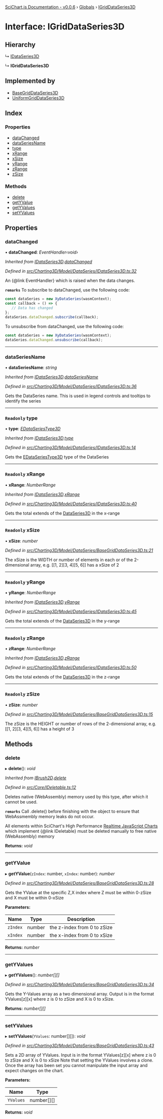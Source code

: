 [SciChart.js Documentation - v0.0.6](../README.md) › [Globals](../globals.md) › [IGridDataSeries3D](igriddataseries3d.md)

# Interface: IGridDataSeries3D

## Hierarchy

  ↳ [IDataSeries3D](idataseries3d.md)

  ↳ **IGridDataSeries3D**

## Implemented by

* [BaseGridDataSeries3D](../classes/basegriddataseries3d.md)
* [UniformGridDataSeries3D](../classes/uniformgriddataseries3d.md)

## Index

### Properties

* [dataChanged](igriddataseries3d.md#datachanged)
* [dataSeriesName](igriddataseries3d.md#dataseriesname)
* [type](igriddataseries3d.md#readonly-type)
* [xRange](igriddataseries3d.md#readonly-xrange)
* [xSize](igriddataseries3d.md#readonly-xsize)
* [yRange](igriddataseries3d.md#readonly-yrange)
* [zRange](igriddataseries3d.md#readonly-zrange)
* [zSize](igriddataseries3d.md#readonly-zsize)

### Methods

* [delete](igriddataseries3d.md#delete)
* [getYValue](igriddataseries3d.md#getyvalue)
* [getYValues](igriddataseries3d.md#getyvalues)
* [setYValues](igriddataseries3d.md#setyvalues)

## Properties

###  dataChanged

• **dataChanged**: *EventHandler‹void›*

*Inherited from [IDataSeries3D](idataseries3d.md).[dataChanged](idataseries3d.md#datachanged)*

*Defined in [src/Charting3D/Model/DataSeries/IDataSeries3D.ts:32](https://github.com/ABTSoftware/SciChart.Dev/blob/46671d21ce/Web/src/SciChart/src/Charting3D/Model/DataSeries/IDataSeries3D.ts#L32)*

An {@link EventHandler} which is raised when the data changes.

**`remarks`** 
To subscribe to dataChanged, use the following code:
```ts
const dataSeries = new XyDataSeries(wasmContext);
const callback = () => {
   // Data has changed
};
dataSeries.dataChanged.subscribe(callback);
```
To unsubscribe from dataChanged, use the following code:
```ts
const dataSeries = new XyDataSeries(wasmContext);
dataSeries.dataChanged.unsubscribe(callback);
```

___

###  dataSeriesName

• **dataSeriesName**: *string*

*Inherited from [IDataSeries3D](idataseries3d.md).[dataSeriesName](idataseries3d.md#dataseriesname)*

*Defined in [src/Charting3D/Model/DataSeries/IDataSeries3D.ts:36](https://github.com/ABTSoftware/SciChart.Dev/blob/46671d21ce/Web/src/SciChart/src/Charting3D/Model/DataSeries/IDataSeries3D.ts#L36)*

Gets the DataSeries name. This is used in legend controls and tooltips to identify the series

___

### `Readonly` type

• **type**: *[EDataSeriesType3D](../enums/edataseriestype3d.md)*

*Inherited from [IDataSeries3D](idataseries3d.md).[type](idataseries3d.md#readonly-type)*

*Defined in [src/Charting3D/Model/DataSeries/IDataSeries3D.ts:14](https://github.com/ABTSoftware/SciChart.Dev/blob/46671d21ce/Web/src/SciChart/src/Charting3D/Model/DataSeries/IDataSeries3D.ts#L14)*

Gets the [EDataSeriesType3D](../enums/edataseriestype3d.md) type of the DataSeries

___

### `Readonly` xRange

• **xRange**: *NumberRange*

*Inherited from [IDataSeries3D](idataseries3d.md).[xRange](idataseries3d.md#readonly-xrange)*

*Defined in [src/Charting3D/Model/DataSeries/IDataSeries3D.ts:40](https://github.com/ABTSoftware/SciChart.Dev/blob/46671d21ce/Web/src/SciChart/src/Charting3D/Model/DataSeries/IDataSeries3D.ts#L40)*

Gets the total extends of the [DataSeries3D](../classes/basedataseries3d.md) in the x-range

___

### `Readonly` xSize

• **xSize**: *number*

*Defined in [src/Charting3D/Model/DataSeries/BaseGridDataSeries3D.ts:21](https://github.com/ABTSoftware/SciChart.Dev/blob/46671d21ce/Web/src/SciChart/src/Charting3D/Model/DataSeries/BaseGridDataSeries3D.ts#L21)*

The xSize is the WIDTH or number of elements in each or of the 2-dimensional array,
e.g. [[1, 2][3, 4][5, 6]] has a xSize of 2

___

### `Readonly` yRange

• **yRange**: *NumberRange*

*Inherited from [IDataSeries3D](idataseries3d.md).[yRange](idataseries3d.md#readonly-yrange)*

*Defined in [src/Charting3D/Model/DataSeries/IDataSeries3D.ts:45](https://github.com/ABTSoftware/SciChart.Dev/blob/46671d21ce/Web/src/SciChart/src/Charting3D/Model/DataSeries/IDataSeries3D.ts#L45)*

Gets the total extends of the [DataSeries3D](../classes/basedataseries3d.md) in the y-range

___

### `Readonly` zRange

• **zRange**: *NumberRange*

*Inherited from [IDataSeries3D](idataseries3d.md).[zRange](idataseries3d.md#readonly-zrange)*

*Defined in [src/Charting3D/Model/DataSeries/IDataSeries3D.ts:50](https://github.com/ABTSoftware/SciChart.Dev/blob/46671d21ce/Web/src/SciChart/src/Charting3D/Model/DataSeries/IDataSeries3D.ts#L50)*

Gets the total extends of the [DataSeries3D](../classes/basedataseries3d.md) in the z-range

___

### `Readonly` zSize

• **zSize**: *number*

*Defined in [src/Charting3D/Model/DataSeries/BaseGridDataSeries3D.ts:15](https://github.com/ABTSoftware/SciChart.Dev/blob/46671d21ce/Web/src/SciChart/src/Charting3D/Model/DataSeries/BaseGridDataSeries3D.ts#L15)*

The zSize is the HEIGHT or number of rows of the 2-dimensional array,
e.g. [[1, 2][3, 4][5, 6]] has a height of 3

## Methods

###  delete

▸ **delete**(): *void*

*Inherited from [IBrush2D](ibrush2d.md).[delete](ibrush2d.md#delete)*

*Defined in [src/Core/IDeletable.ts:12](https://github.com/ABTSoftware/SciChart.Dev/blob/46671d21ce/Web/src/SciChart/src/Core/IDeletable.ts#L12)*

Deletes native (WebAssembly) memory used by this type, after which it cannot be used.

**`remarks`** 
Call .delete() before finishing with the object to ensure that WebAssmembly memory leaks do
not occur.

All elements within SciChart's High Performance
[Realtime JavaScript Charts](https://www.scichart.com/javascript-chart-features) which implement
{@link IDeletable} must be deleted manually to free native (WebAssembly) memory

**Returns:** *void*

___

###  getYValue

▸ **getYValue**(`zIndex`: number, `xIndex`: number): *number*

*Defined in [src/Charting3D/Model/DataSeries/BaseGridDataSeries3D.ts:28](https://github.com/ABTSoftware/SciChart.Dev/blob/46671d21ce/Web/src/SciChart/src/Charting3D/Model/DataSeries/BaseGridDataSeries3D.ts#L28)*

Gets the YValue at the specific Z,X index where Z must be within 0-zSize and X must be within 0-xSize

**Parameters:**

Name | Type | Description |
------ | ------ | ------ |
`zIndex` | number | the z-index from 0 to zSize |
`xIndex` | number | the x-index from 0 to xSize  |

**Returns:** *number*

___

###  getYValues

▸ **getYValues**(): *number[][]*

*Defined in [src/Charting3D/Model/DataSeries/BaseGridDataSeries3D.ts:34](https://github.com/ABTSoftware/SciChart.Dev/blob/46671d21ce/Web/src/SciChart/src/Charting3D/Model/DataSeries/BaseGridDataSeries3D.ts#L34)*

Gets the Y-Values array as a two dimensional array. Output is in the format YValues[z][x]
where z is 0 to zSize and X is 0 to xSize.

**Returns:** *number[][]*

___

###  setYValues

▸ **setYValues**(`YValues`: number[][]): *void*

*Defined in [src/Charting3D/Model/DataSeries/BaseGridDataSeries3D.ts:43](https://github.com/ABTSoftware/SciChart.Dev/blob/46671d21ce/Web/src/SciChart/src/Charting3D/Model/DataSeries/BaseGridDataSeries3D.ts#L43)*

Sets a 2D array of YValues. Input is in the format YValues[z][x]
where z is 0 to zSize and X is 0 to xSize
Note that setting the YValues involves a clone. Once the array has been set you cannot manipulate
the input array and expect changes on the chart.

**Parameters:**

Name | Type |
------ | ------ |
`YValues` | number[][] |

**Returns:** *void*
